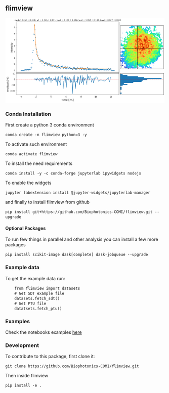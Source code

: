 ## flimview

![fig](figures/viz_sdt.png)

### Conda Installation

First create a python 3 conda environment

    conda create -n flimview python=3 -y

To activate such environment

    conda activate flimview

To install the need requirements

    conda install -y -c conda-forge jupyterlab ipywidgets nodejs

To enable the widgets

    jupyter labextension install @jupyter-widgets/jupyterlab-manager

and finally to install flimview from github

    pip install git+https://github.com/Biophotonics-COMI/flimview.git --upgrade

#### Optional Packages

To run few things in parallel and other analysis you can install a few more packages

    pip install scikit-image dask[complete] dask-jobqueue --upgrade

### Example data

To get the example data run:

        from flimview import datasets
        # Get SDT example file
        datasets.fetch_sdt()
        # Get PTU file
        datatsets.fetch_ptu()

### Examples

Check the notebooks examples [here](notebooks/)

### Development

To contribute to this package, first clone it:

    git clone https://github.com/Biophotonics-COMI/flimview.git

Then inside flimview

    pip install -e .


